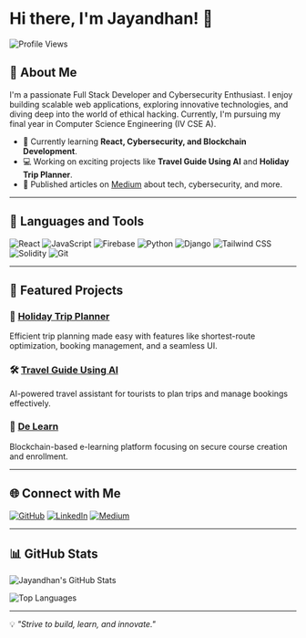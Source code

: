 # Hi there, I'm Jayandhan! 👋

![Profile Views](https://komarev.com/ghpvc/?username=Jayandhan&color=blue&style=flat-square)

## 🚀 About Me

I'm a passionate Full Stack Developer and Cybersecurity Enthusiast. I enjoy building scalable web applications, exploring innovative technologies, and diving deep into the world of ethical hacking. Currently, I'm pursuing my final year in Computer Science Engineering (IV CSE A).

- 🌱 Currently learning **React, Cybersecurity, and Blockchain Development**.
- 💻 Working on exciting projects like **Travel Guide Using AI** and **Holiday Trip Planner**.
- 📜 Published articles on [Medium](https://medium.com/) about tech, cybersecurity, and more.

---

## 🔧 Languages and Tools

![React](https://img.shields.io/badge/-React-20232A?logo=react&logoColor=61DAFB&style=flat-square)
![JavaScript](https://img.shields.io/badge/-JavaScript-F7DF1E?logo=javascript&logoColor=black&style=flat-square)
![Firebase](https://img.shields.io/badge/-Firebase-FFCA28?logo=firebase&logoColor=black&style=flat-square)
![Python](https://img.shields.io/badge/-Python-3776AB?logo=python&logoColor=white&style=flat-square)
![Django](https://img.shields.io/badge/-Django-092E20?logo=django&logoColor=white&style=flat-square)
![Tailwind CSS](https://img.shields.io/badge/-Tailwind_CSS-38B2AC?logo=tailwind-css&logoColor=white&style=flat-square)
![Solidity](https://img.shields.io/badge/-Solidity-363636?logo=solidity&logoColor=white&style=flat-square)
![Git](https://img.shields.io/badge/-Git-F05032?logo=git&logoColor=white&style=flat-square)

---

## 📂 Featured Projects

### 🎒 [Holiday Trip Planner](https://github.com/username/holiday-trip-planner)
Efficient trip planning made easy with features like shortest-route optimization, booking management, and a seamless UI.

### 🛠️ [Travel Guide Using AI](https://github.com/username/travel-guide-ai)
AI-powered travel assistant for tourists to plan trips and manage bookings effectively.

### 🧠 [De Learn](https://github.com/username/de-learn)
Blockchain-based e-learning platform focusing on secure course creation and enrollment.

---

## 🌐 Connect with Me

[![GitHub](https://img.shields.io/badge/-GitHub-181717?logo=github&logoColor=white&style=flat-square)](https://github.com/Jayandhan)
[![LinkedIn](https://img.shields.io/badge/-LinkedIn-0077B5?logo=linkedin&logoColor=white&style=flat-square)](https://linkedin.com/in/jayandhan)
[![Medium](https://img.shields.io/badge/-Medium-12100E?logo=medium&logoColor=white&style=flat-square)](https://medium.com/@jayandhan)

---

## 📊 GitHub Stats

![Jayandhan's GitHub Stats](https://github-readme-stats.vercel.app/api?username=Jayandhan&show_icons=true&theme=radical)

![Top Languages](https://github-readme-stats.vercel.app/api/top-langs/?username=Jayandhan&layout=compact&theme=radical)

---

💡 *"Strive to build, learn, and innovate."*

